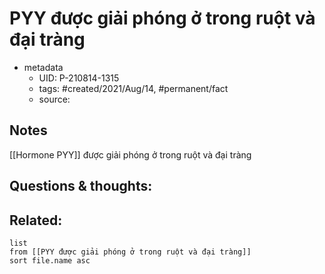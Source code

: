 # PYY được giải phóng ở trong ruột và đại tràng

- metadata
	- UID: P-210814-1315
	- tags: #created/2021/Aug/14, #permanent/fact 
	- source: 

## Notes
[[Hormone PYY]] được giải phóng ở trong ruột và đại tràng

## Questions & thoughts:

## Related:
```dataview
list
from [[PYY được giải phóng ở trong ruột và đại tràng]]
sort file.name asc
```
